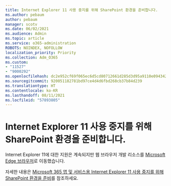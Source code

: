 ```yaml
---
title: Internet Explorer 11 사용 중지를 위해 SharePoint 환경을 준비합니다.
ms.author: pebaum
author: pebaum
manager: scotv
ms.date: 06/02/2021
ms.audience: Admin
ms.topic: article
ms.service: o365-administration
ROBOTS: NOINDEX, NOFOLLOW
localization_priority: Priority
ms.collection: Adm_O365
ms.custom:
- "11527"
- "9000292"
ms.openlocfilehash: dc2e952cf69f065ec6d5cd80712661d285d3d95a9110e09434239ed83fc43617
ms.sourcegitcommit: 920051182781bd97ce4d4d6fbd268cb37b84d239
ms.translationtype: HT
ms.contentlocale: ko-KR
ms.lasthandoff: 08/11/2021
ms.locfileid: "57893805"
---
```

# <a name="prepare-your-sharepoint-environment-for-the-retirement-of-internet-explorer-11"></a>Internet Explorer 11 사용 중지를 위해 SharePoint 환경을 준비합니다.

Internet Explorer 11에 대한 지원은 계속되지만 웹 브라우저 개발 리소스를 [Microsoft Edge 브라우저](https://www.microsoft.com/edge/business)로 이동했습니다. 

자세한 내용은 [Microsoft 365 앱 및 서비스용 Internet Explorer 11 사용 중지를 위해 SharePoint 환경을 준비](https://docs.microsoft.com/sharepoint/prepare-ie11)를 참조하세요.

